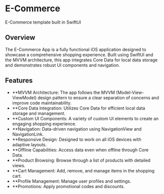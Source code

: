 # E-Commerce
E-Commerce template built in SwiftUI

## Overview

The E-Commerce App is a fully functional iOS application designed to showcase a comprehensive shopping experience. Built using SwiftUI and the MVVM architecture, this app integrates Core Data for local data storage and demonstrates robust UI components and navigation.

## Features

- **MVVM Architecture: The app follows the MVVM (Model-View-ViewModel) design pattern to ensure a clear separation of concerns and improve code maintainability.
- **Core Data Integration: Utilizes Core Data for efficient local data storage and management.
- **Custom UI Components: A variety of custom UI elements to create an engaging shopping experience.
- **Navigation: Data-driven navigation using NavigationView and NavigationLink.
- **Responsive Design: Designed to work on all iOS devices with adaptive layouts.
- **Offline Capabilities: Access data even when offline through Core Data.
- **Product Browsing: Browse through a list of products with detailed views.
- **Cart Management: Add, remove, and manage items in the shopping cart.
- **Profile Management: Manage user profiles and settings.
- **Promotions: Apply promotional codes and discounts.


